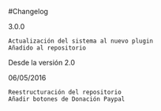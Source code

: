 #Changelog 

3.0.0

	Actualización del sistema al nuevo plugin
	Añadido al repositorio

Desde la versión 2.0

06/05/2016 

	Reestructuración del repositorio
	Añadir botones de Donación Paypal

